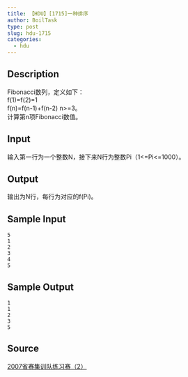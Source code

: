 ```yaml
---
title: 【HDU】[1715]一种排序
author: BoilTask
type: post
slug: hdu-1715
categories:
  - hdu
---
```


## Description
Fibonacci数列，定义如下：  
f(1)=f(2)=1  
f(n)=f(n-1)+f(n-2) n>=3。  
计算第n项Fibonacci数值。

## Input
输入第一行为一个整数N，接下来N行为整数Pi（1<=Pi<=1000）。

## Output

输出为N行，每行为对应的f(Pi)。

## Sample Input

```
5
1
2
3
4
5
```

## Sample Output

```
1
1
2
3
5
```

## Source

[2007省赛集训队练习赛（2）](https://acm.hdu.edu.cn/search.php?field=problem&key=2007%CA%A1%C8%FC%BC%AF%D1%B5%B6%D3%C1%B7%CF%B0%C8%FC%A3%A82%A3%A9&source=1&searchmode=source)
